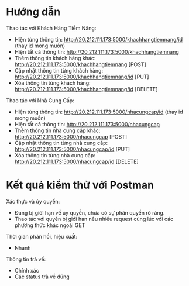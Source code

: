 # Hướng dẫn

Thao tác với Khách Hàng Tiềm Năng:
- Hiện từng thông tin: http://20.212.111.173:5000/khachhangtiemnang/id (thay id mong muốn)
- Hiện tất cả thông tin: http://20.212.111.173:5000/khachhangtiemnang
- Thêm thông tin khách hàng khác: http://20.212.111.173:5000/khachhangtiemnang [POST]
- Cập nhật thông tin từng khách hàng: http://20.212.111.173:5000/khachhangtiemnang/id [PUT]
- Xóa thông tin từng khách hàng: http://20.212.111.173:5000/khachhangtiemnang/id [DELETE]

Thao tác với Nhà Cung Cấp:
- Hiện từng thông tin: http://20.212.111.173:5000/nhacungcap/id (thay id mong muốn)
- Hiện tất cả thông tin: http://20.212.111.173:5000/nhacungcap
- Thêm thông tin nhà cung cấp khác: http://20.212.111.173:5000/nhacungcap [POST]
- Cập nhật thông tin từng nhà cung cấp: http://20.212.111.173:5000/nhacungcap/id [PUT]
- Xóa thông tin từng nhà cung cấp: http://20.212.111.173:5000/nhacungcap/id [DELETE]

# Kết quả kiểm thử với Postman

Xác thực và ủy quyền: 
- Đang bị giới hạn về ủy quyền, chưa có sự phân quyền rõ ràng.
- Thao tác với quyền bị giới hạn nếu nhiều request cùng lúc với các phương thức khác ngoài GET

Thời gian phản hồi, hiệu xuất:
- Nhanh

Thông tin trả về: 
- Chính xác
- Các status trả về đúng
